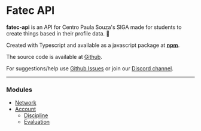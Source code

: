 # Fatec API

**fatec-api** is an API for Centro Paula Souza's SIGA made for students to create things based in their profile data. 🙂

Created with Typescript and available as a javascript package at [**npm**](https://www.npmjs.com/package/fatec-api).

The source code is available at [Github](https://github.com/filipemeneses/fatec-api).

For suggestions/help use [Github Issues](https://github.com/filipemeneses/fatec-api/issues) or join our [Discord channel](https://discord.gg/RUv5Kxw).

---

### Modules

* [Network](/methods/network.md)
* [Account](/methods.md)
  * [Discipline](/methods/discipline.md)
  * [Evaluation](/methods/evaluation.md)



